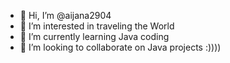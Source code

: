 - 👋 Hi, I’m @aijana2904
- 👀 I’m interested in traveling the World 
- 🌱 I’m currently learning Java coding
- 💞️ I’m looking to collaborate on Java projects :))))



<!---
aijana2904/aijana2904 is a ✨ special ✨ repository because its `README.md` (this file) appears on your GitHub profile.
You can click the Preview link to take a look at your changes.
--->
